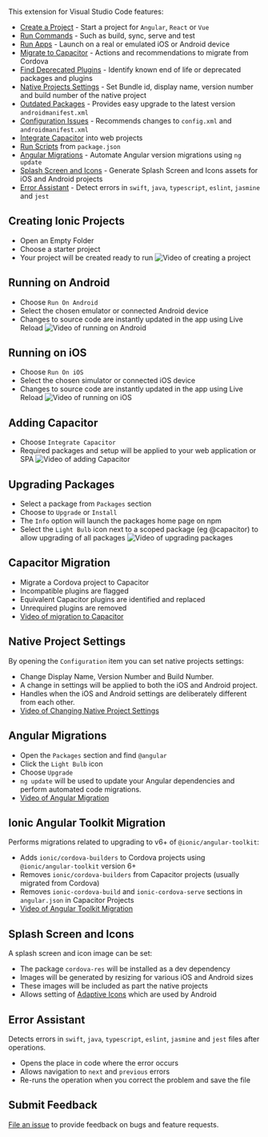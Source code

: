 This extension for Visual Studio Code features:
- [Create a Project](#creating-ionic-projects) - Start a project for `Angular`, `React` or `Vue`
- [Run Commands](#creating-ionic-projects) - Such as build, sync, serve and test
- [Run Apps](#running-on-android) - Launch on a real or emulated iOS or Android device
- [Migrate to Capacitor](#capacitor-migration) - Actions and recommendations to migrate from Cordova
- [Find Deprecated Plugins]() - Identify known end of life or deprecated packages and plugins
- [Native Projects Settings](#native-project-settings) - Set Bundle id, display name, version number and build number of the native project
- [Outdated Packages](#upgrading-packages) - Provides easy upgrade to the latest version
`androidmanifest.xml`
- [Configuration Issues](#upgrading-packages) - Recommends changes to `config.xml` and `androidmanifest.xml`
- [Integrate Capacitor](#adding-capacitor) into web projects
- [Run Scripts](#upgrading-packages) from `package.json`
- [Angular Migrations](#angular-migrations) - Automate Angular version migrations using `ng update`
- [Splash Screen and Icons](#splash-screen-and-icons) - Generate Splash Screen and Icons assets for iOS and Android projects
- [Error Assistant](#error-assistant) - Detect errors in `swift`, `java`, `typescript`, `eslint`, `jasmine` and `jest`

## Creating Ionic Projects
- Open an Empty Folder
- Choose a starter project
- Your project will be created ready to run
![Video of creating a project](https://vs-ionic.netlify.app/videos/new-project.gif)

## Running on Android
- Choose `Run On Android`
- Select the chosen emulator or connected Android device
- Changes to source code are instantly updated in the app using Live Reload
![Video of running on Android](https://vs-ionic.netlify.app/videos/run-on-android.gif)

## Running on iOS
- Choose `Run On iOS`
- Select the chosen simulator or connected iOS device
- Changes to source code are instantly updated in the app using Live Reload
![Video of running on iOS](https://vs-ionic.netlify.app/videos/run-on-ios.gif)

## Adding Capacitor
- Choose `Integrate Capacitor`
- Required packages and setup will be applied to your web application or SPA
![Video of adding Capacitor](https://vs-ionic.netlify.app/videos/web-native.gif)

## Upgrading Packages
- Select a package from `Packages` section
- Choose to `Upgrade` or `Install`
- The `Info` option will launch the packages home page on npm
- Select the `Light Bulb` icon next to a scoped package (eg @capacitor) to allow upgrading of all packages
![Video of upgrading packages](https://vs-ionic.netlify.app/videos/upgrade-packages.gif)

## Capacitor Migration
- Migrate a Cordova project to Capacitor
- Incompatible plugins are flagged
- Equivalent Capacitor plugins are identified and replaced
- Unrequired plugins are removed
- [Video of migration to Capacitor](https://vs-ionic.netlify.app/videos/cap-migration.gif)


## Native Project Settings
By opening the `Configuration` item you can set native projects settings:
- Change Display Name, Version Number and Build Number. 
- A change in settings will be applied to both the iOS and Android project.
- Handles when the iOS and Android settings are deliberately different from each other.
- [Video of Changing Native Project Settings](https://vs-ionic.netlify.app/videos/change-native-config.gif)

## Angular Migrations
- Open the `Packages` section and find `@angular`
- Click the `Light Bulb` icon
- Choose `Upgrade`
- `ng update` will be used to update your Angular dependencies and perform automated code migrations.
- [Video of Angular Migration](https://vs-ionic.netlify.app/videos/angular-migration-12to13.gif)

## Ionic Angular Toolkit Migration
Performs migrations related to upgrading to v6+ of `@ionic/angular-toolkit`:
- Adds `ionic/cordova-builders` to Cordova projects using `@ionic/angular-toolkit` version 6+
- Removes `ionic/cordova-builders` from Capacitor projects (usually migrated from Cordova)
- Removes `ionic-cordova-build` and  `ionic-cordova-serve` sections in `angular.json` in Capacitor Projects
- [Video of Angular Toolkit Migration](https://vs-ionic.netlify.app/videos/angular-toolkit-migrate.gif)

## Splash Screen and Icons
A splash screen and icon image can be set:
- The package `cordova-res` will be installed as a dev dependency
- Images will be generated by resizing for various iOS and Android sizes
- These images will be included as part the native projects
- Allows setting of [Adaptive Icons](https://github.com/ionic-team/capacitor-assets#adaptive-icons) which are used by Android

## Error Assistant
Detects errors in `swift`, `java`, `typescript`, `eslint`, `jasmine` and `jest` files after operations.
- Opens the place in code where the error occurs
- Allows navigation to `next` and `previous` errors
- Re-runs the operation when you correct the problem and save the file

## Submit Feedback
[File an issue](https://github.com/ionic-team/vscode-extension/issues) to provide feedback on bugs and feature requests.




